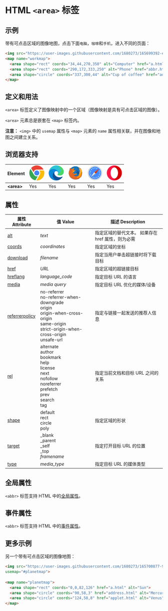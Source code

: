 HTML `<area>` 标签
===

## 示例

带有可点击区域的图像地图，点击下面`电脑`，`咖啡`和`手机`，进入不同的页面：

```html idoc:preview
<img src="https://user-images.githubusercontent.com/1680273/165699392-e954c742-84e5-4962-9cb3-2796cb693030.jpg" alt="Workplace" usemap="#workmap" width="400" height="379">
<map name="workmap">
  <area shape="rect" coords="34,44,270,350" alt="Computer" href="a.html">
  <area shape="rect" coords="290,172,333,250" alt="Phone" href="abbr.html">
  <area shape="circle" coords="337,300,44" alt="Cup of coffee" href="address.html">
</map>
```
<!--rehype:style=min-height: 280px;-->

## 定义和用法

`<area>` 标签定义了图像映射中的一个区域（图像映射是具有可点击区域的图像）。

`<area>` 元素总是嵌套在 `<map>` 标签内。

**注意：** `<img>` 中的 `usemap` 属性与 `<map>` 元素的 `name` 属性相关联，并在图像和地图之间建立关系。

## 浏览器支持

| Element | ![chrome][1] | ![edge][2] | ![firefox][3] | ![safari][4] | ![opera][5] |
| ---- | ---- | ---- | ---- | ---- | ---- |
| __\<area>__ | Yes | Yes | Yes | Yes | Yes |

## 属性

| 属性 Attribute | 值 Value | 描述 Description |
| ----- | ----- | ----- |
| [alt](att_area_alt.asp)                      | *text* | 指定区域的替代文本。 如果存在 href 属性，则为必需 |
| [coords](att_area_coords.asp)                | *coordinates* | 指定区域的坐标 |
| [download](att_area_download.asp)            | *filename* | 指定当用户单击超链接时将下载目标 |
| [href](att_area_href.asp)                    | *URL* | 指定区域的超链接目标 |
| [hreflang](att_area_hreflang.asp)            | *language\_code* | 指定目标 URL 的语言 |
| [media](att_area_media.asp)                  | *media query* | 指定目标 URL 优化的媒体/设备 |
| [referrerpolicy](att_area_referrepolicy.asp) | no-referrer <br/> no-referrer-when-downgrade <br/> origin <br/> origin-when-cross-origin <br/> same-origin <br/> strict-origin-when-cross-origin <br/> unsafe-url  | 指定与链接一起发送的推荐人信息 |
| [rel](att_area_rel.asp)                      | alternate <br /> author <br /> bookmark <br /> help <br /> license <br /> next <br /> nofollow <br /> noreferrer <br /> prefetch <br /> prev <br /> search <br /> tag  | 指定当前文档和目标 URL 之间的关系 |
| [shape](att_area_shape.asp)                  | default <br /> rect <br /> circle <br /> poly  | 指定区域的形状 |
| [target](att_area_target.asp)                | \_blank <br /> \_parent <br /> \_self <br /> \_top <br /> *framename* | 指定打开目标 URL 的位置 |
| [type](att_area_type.asp)                    | *media\_type* | 指定目标 URL 的媒体类型 |


## 全局属性

`<abbr>` 标签支持 HTML 中的[全局属性](../reference/standardattributes.md)。

## 事件属性

`<abbr>` 标签支持 HTML 中的[事件属性](../reference/eventattributes.md)。

## 更多示例

另一个带有可点击区域的图像地图：

```html idoc:preview
<img src="https://user-images.githubusercontent.com/1680273/165700877-949e520a-c085-40ce-abd4-2996da31f33b.png" width="145" height="126" alt="Planets"
usemap="#planetmap">

<map name="planetmap">
  <area shape="rect" coords="0,0,82,126" href="a.html" alt="Sun">
  <area shape="circle" coords="90,58,3" href="address.html" alt="Mercury">
  <area shape="circle" coords="124,58,8" href="applet.html" alt="Venus">
</map>
```


[1]: ../assets/chrome.svg
[2]: ../assets/edge.svg
[3]: ../assets/firefox.svg
[4]: ../assets/safari.svg
[5]: ../assets/opera.svg